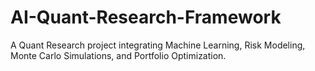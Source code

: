 # AI-Quant-Research-Framework
A Quant Research project integrating Machine Learning, Risk Modeling, Monte Carlo Simulations, and Portfolio Optimization.
